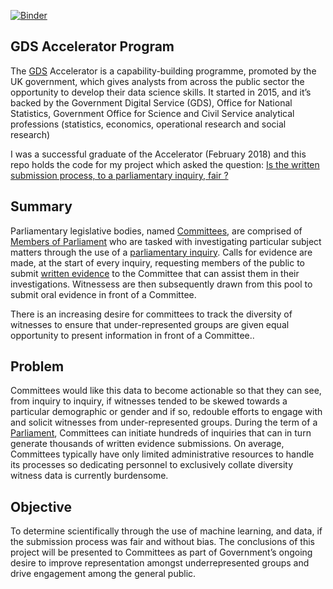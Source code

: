 [![Binder](http://mybinder.org/badge.svg)](https://mybinder.org/v2/gh/aebirim/notebooks/master)

## **GDS Accelerator Program**

The [GDS](https://www.gov.uk/government/publications/data-science-accelerator-programme/introduction-to-the-data-science-accelerator) Accelerator is a capability-building programme, promoted by the UK government, which gives analysts from across the public sector the opportunity to develop their data science skills. It started in 2015, and it’s backed by the Government Digital Service (GDS), Office for National Statistics, Government Office for Science and Civil Service analytical professions (statistics, economics, operational research and social research)

I was a successful graduate of the Accelerator (February 2018) and this repo holds the code for my project which asked the question: [Is the written submission process, to a parliamentary inquiry, fair ?](https://bit.ly/2rFLbHH)

## **Summary**

Parliamentary legislative bodies, named [Committees](https://en.wikipedia.org/wiki/Parliamentary_Committees_of_the_United_Kingdom), are comprised of [Members of Parliament](https://en.wikipedia.org/wiki/Member_of_parliament) who are tasked with investigating particular subject matters through the use of a [parliamentary inquiry](https://en.wikipedia.org/wiki/Public_inquiry). Calls for evidence are made, at the start of every inquiry, requesting members of the public to submit [written evidence](http://www.parliament.uk/documents/commons-committees/Health/CQCwrittenev01-05.pdf) to the Committee that can assist them in their investigations. Witnessess are then subsequently drawn from this pool to submit oral evidence in front of a Committee.

There is an increasing desire for committees to track the diversity of witnesses to ensure that under-represented groups are given equal opportunity to present information in front of a Committee..

## **Problem**

Committees would like this data to become actionable so that they can see, from inquiry to inquiry, if witnesses tended to be skewed towards a particular demographic or gender and if so, redouble efforts to engage with and solicit witnesses from under-represented groups. During the term of a [Parliament](https://en.wikipedia.org/wiki/Parliament_of_the_United_Kingdom), Committees can initiate hundreds of inquiries that can in turn generate thousands of written evidence submissions. On average, Committees typically have only limited administrative resources to handle its processes so dedicating personnel to exclusively collate diversity witness data is currently burdensome.

## **Objective**

To determine scientifically through the use of machine learning, and data, if the submission process was fair and without bias. The conclusions of this project will be presented to Committees as part of Government’s ongoing desire to improve representation amongst underrepresented groups and drive engagement among the general public.
